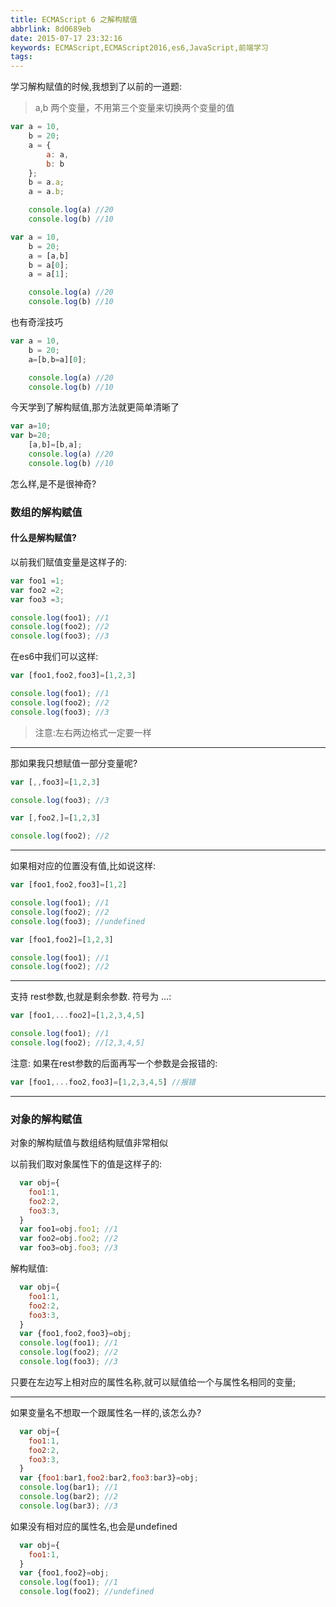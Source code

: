 ```yaml
---
title: ECMAScript 6 之解构赋值
abbrlink: 8d0689eb
date: 2015-07-17 23:32:16
keywords: ECMAScript,ECMAScript2016,es6,JavaScript,前端学习
tags:
---
```

学习解构赋值的时候,我想到了以前的一道题:
>a,b 两个变量，不用第三个变量来切换两个变量的值

```javascript
var a = 10,
    b = 20;
    a = {
        a: a,
        b: b
    };
    b = a.a;
    a = a.b;

    console.log(a) //20
    console.log(b) //10
```
```javascript
var a = 10,
    b = 20;
    a = [a,b]
    b = a[0];
    a = a[1];

    console.log(a) //20
    console.log(b) //10
```
也有奇淫技巧

```javascript
var a = 10,
    b = 20;
    a=[b,b=a][0];

    console.log(a) //20
    console.log(b) //10
```
<!-- more -->

今天学到了解构赋值,那方法就更简单清晰了
```javascript
var a=10;
var b=20;
    [a,b]=[b,a];
    console.log(a) //20
    console.log(b) //10
```

怎么样,是不是很神奇?
### 数组的解构赋值
#### 什么是解构赋值?

以前我们赋值变量是这样子的:

``` javascript
var foo1 =1;
var foo2 =2;
var foo3 =3;

console.log(foo1); //1
console.log(foo2); //2
console.log(foo3); //3
```
在es6中我们可以这样:

``` javascript
var [foo1,foo2,foo3]=[1,2,3]

console.log(foo1); //1
console.log(foo2); //2
console.log(foo3); //3
```
>注意:左右两边格式一定要一样

---
那如果我只想赋值一部分变量呢?

``` javascript
var [,,foo3]=[1,2,3]

console.log(foo3); //3
```

``` javascript
var [,foo2,]=[1,2,3]

console.log(foo2); //2
```

***
如果相对应的位置没有值,比如说这样:
``` javascript
var [foo1,foo2,foo3]=[1,2]

console.log(foo1); //1
console.log(foo2); //2
console.log(foo3); //undefined
```

``` javascript
var [foo1,foo2]=[1,2,3]

console.log(foo1); //1
console.log(foo2); //2
```
***
支持 rest参数,也就是剩余参数. 符号为 ...:

``` javascript
var [foo1,...foo2]=[1,2,3,4,5]

console.log(foo1); //1
console.log(foo2); //[2,3,4,5]
```

注意: 如果在rest参数的后面再写一个参数是会报错的:

``` javascript
var [foo1,...foo2,foo3]=[1,2,3,4,5] //报错

```

***
### 对象的解构赋值
对象的解构赋值与数组结构赋值非常相似

以前我们取对象属性下的值是这样子的:
``` javascript
  var obj={
    foo1:1,
    foo2:2,
    foo3:3,
  }
  var foo1=obj.foo1; //1
  var foo2=obj.foo2; //2
  var foo3=obj.foo3; //3
```

解构赋值:

``` javascript
  var obj={
    foo1:1,
    foo2:2,
    foo3:3,
  }
  var {foo1,foo2,foo3}=obj;
  console.log(foo1); //1
  console.log(foo2); //2
  console.log(foo3); //3
```
只要在左边写上相对应的属性名称,就可以赋值给一个与属性名相同的变量;

***
如果变量名不想取一个跟属性名一样的,该怎么办?
``` javascript
  var obj={
    foo1:1,
    foo2:2,
    foo3:3,
  }
  var {foo1:bar1,foo2:bar2,foo3:bar3}=obj;
  console.log(bar1); //1
  console.log(bar2); //2
  console.log(bar3); //3
```


如果没有相对应的属性名,也会是undefined
``` javascript
  var obj={
    foo1:1,
  }
  var {foo1,foo2}=obj;
  console.log(foo1); //1
  console.log(foo2); //undefined
```
